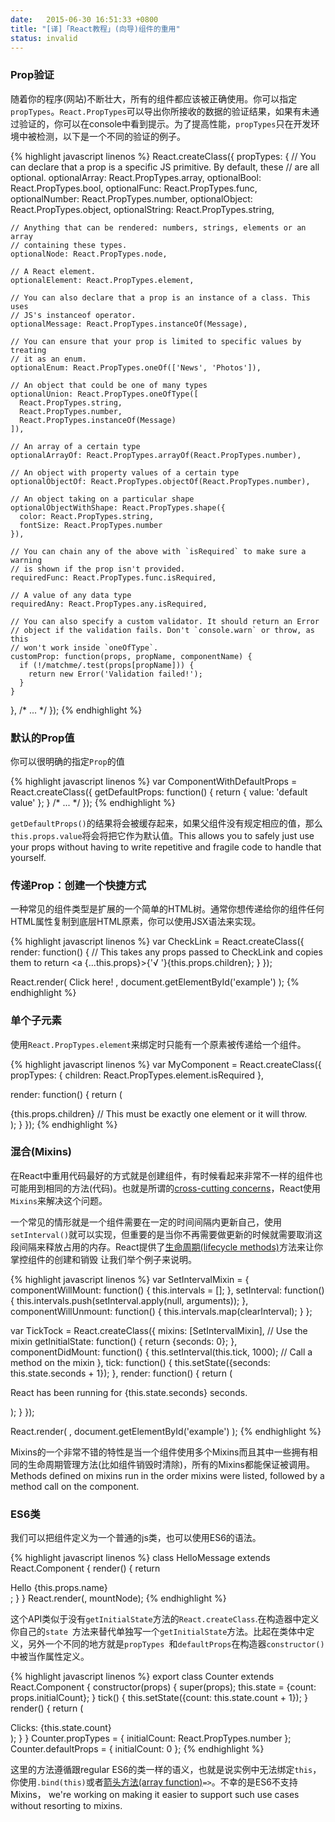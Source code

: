 ```yaml
---
date:   2015-06-30 16:51:33 +0800
title: "[译]「React教程」(向导)组件的重用"
status: invalid 
---
```


### Prop验证

随着你的程序(网站)不断壮大，所有的组件都应该被正确使用。你可以指定```propTypes```。```React.PropTypes```可以导出你所接收的数据的验证结果，如果有未通过验证的，你可以在console中看到提示。为了提高性能，```propTypes```只在开发环境中被检测，以下是一个不同的验证的例子。

{% highlight javascript linenos %}
React.createClass({
  propTypes: {
    // You can declare that a prop is a specific JS primitive. By default, these
    // are all optional.
    optionalArray: React.PropTypes.array,
    optionalBool: React.PropTypes.bool,
    optionalFunc: React.PropTypes.func,
    optionalNumber: React.PropTypes.number,
    optionalObject: React.PropTypes.object,
    optionalString: React.PropTypes.string,

    // Anything that can be rendered: numbers, strings, elements or an array
    // containing these types.
    optionalNode: React.PropTypes.node,

    // A React element.
    optionalElement: React.PropTypes.element,

    // You can also declare that a prop is an instance of a class. This uses
    // JS's instanceof operator.
    optionalMessage: React.PropTypes.instanceOf(Message),

    // You can ensure that your prop is limited to specific values by treating
    // it as an enum.
    optionalEnum: React.PropTypes.oneOf(['News', 'Photos']),

    // An object that could be one of many types
    optionalUnion: React.PropTypes.oneOfType([
      React.PropTypes.string,
      React.PropTypes.number,
      React.PropTypes.instanceOf(Message)
    ]),

    // An array of a certain type
    optionalArrayOf: React.PropTypes.arrayOf(React.PropTypes.number),

    // An object with property values of a certain type
    optionalObjectOf: React.PropTypes.objectOf(React.PropTypes.number),

    // An object taking on a particular shape
    optionalObjectWithShape: React.PropTypes.shape({
      color: React.PropTypes.string,
      fontSize: React.PropTypes.number
    }),

    // You can chain any of the above with `isRequired` to make sure a warning
    // is shown if the prop isn't provided.
    requiredFunc: React.PropTypes.func.isRequired,

    // A value of any data type
    requiredAny: React.PropTypes.any.isRequired,

    // You can also specify a custom validator. It should return an Error
    // object if the validation fails. Don't `console.warn` or throw, as this
    // won't work inside `oneOfType`.
    customProp: function(props, propName, componentName) {
      if (!/matchme/.test(props[propName])) {
        return new Error('Validation failed!');
      }
    }
  },
  /* ... */
});
{% endhighlight %}

### 默认的Prop值

你可以很明确的指定```Prop```的值

{% highlight javascript linenos %}
var ComponentWithDefaultProps = React.createClass({
  getDefaultProps: function() {
    return {
      value: 'default value'
    };
  }
  /* ... */
});
{% endhighlight %}

```getDefaultProps()```的结果将会被缓存起来，如果父组件没有规定相应的值，那么```this.props.value```将会将把它作为默认值。This allows you to safely just use your props without having to write repetitive and fragile code to handle that yourself.

### 传递Prop：创建一个快捷方式

一种常见的组件类型是扩展的一个简单的HTML树。通常你想传递给你的组件任何HTML属性复制到底层HTML原素，你可以使用JSX语法来实现。

{% highlight javascript linenos %}
var CheckLink = React.createClass({
  render: function() {
    // This takes any props passed to CheckLink and copies them to <a>
    return <a {...this.props}>{'√ '}{this.props.children}</a>;
  }
});

React.render(
  <CheckLink href="/checked.html">
    Click here!
  </CheckLink>,
  document.getElementById('example')
);
{% endhighlight %}

### 单个子元素

使用```React.PropTypes.element```来绑定时只能有一个原素被传递给一个组件。

{% highlight javascript linenos %}
var MyComponent = React.createClass({
  propTypes: {
    children: React.PropTypes.element.isRequired
  },

  render: function() {
    return (
      <div>
        {this.props.children} // This must be exactly one element or it will throw.
      </div>
    );
  }
});
{% endhighlight %}

### 混合(Mixins)

在React中重用代码最好的方式就是创建组件，有时候看起来非常不一样的组件也可能用到相同的方法(代码)。也就是所谓的[cross-cutting concerns](https://en.wikipedia.org/wiki/Cross-cutting_concern)，React使用```Mixins```来解决这个问题。

一个常见的情形就是一个组件需要在一定的时间间隔内更新自己，使用```setInterval()```就可以实现，但重要的是当你不再需要做更新的时候就需要取消这段间隔来释放占用的内存。React提供了[生命周期(lifecycle methods)]()方法来让你掌控组件的创建和销毁
让我们举个例子来说明。

{% highlight javascript linenos %}
var SetIntervalMixin = {
  componentWillMount: function() {
    this.intervals = [];
  },
  setInterval: function() {
    this.intervals.push(setInterval.apply(null, arguments));
  },
  componentWillUnmount: function() {
    this.intervals.map(clearInterval);
  }
};

var TickTock = React.createClass({
  mixins: [SetIntervalMixin], // Use the mixin
  getInitialState: function() {
    return {seconds: 0};
  },
  componentDidMount: function() {
    this.setInterval(this.tick, 1000); // Call a method on the mixin
  },
  tick: function() {
    this.setState({seconds: this.state.seconds + 1});
  },
  render: function() {
    return (
      <p>
        React has been running for {this.state.seconds} seconds.
      </p>
    );
  }
});

React.render(
  <TickTock />,
  document.getElementById('example')
);
{% endhighlight %}

Mixins的一个非常不错的特性是当一个组件使用多个Mixins而且其中一些拥有相同的生命周期管理方法(比如组件销毁时清除)，所有的Mixins都能保证被调用。Methods defined on mixins run in the order mixins were listed, followed by a method call on the component.

### ES6类

我们可以把组件定义为一个普通的js类，也可以使用ES6的语法。

{% highlight javascript linenos %}
class HelloMessage extends React.Component {
  render() {
    return <div>Hello {this.props.name}</div>;
  }
}
React.render(<HelloMessage name="Sebastian" />, mountNode);
{% endhighlight %}

这个API类似于没有```getInitialState```方法的```React.createClass```.在构造器中定义你自己的```state ```方法来替代单独写一个```getInitialState```方法。比起在类体中定义，另外一个不同的地方就是```propTypes ```和```defaultProps```在构造器```constructor()```中被当作属性定义。

{% highlight javascript linenos %}
export class Counter extends React.Component {
  constructor(props) {
    super(props);
    this.state = {count: props.initialCount};
  }
  tick() {
    this.setState({count: this.state.count + 1});
  }
  render() {
    return (
      <div onClick={this.tick.bind(this)}>
        Clicks: {this.state.count}
      </div>
    );
  }
}
Counter.propTypes = { initialCount: React.PropTypes.number };
Counter.defaultProps = { initialCount: 0 };
{% endhighlight %}

这里的方法遵循跟regular ES6的类一样的语义，也就是说实例中无法绑定```this```，你使用```.bind(this)```或者[箭头方法(array function)]()```=>```。不幸的是ES6不支持Mixins， we're working on making it easier to support such use cases without resorting to mixins.